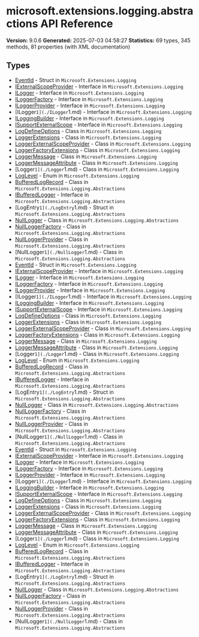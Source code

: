 # microsoft.extensions.logging.abstractions API Reference

**Version:** 9.0.6
**Generated:** 2025-07-03 04:58:27
**Statistics:** 69 types, 345 methods, 81 properties (with XML documentation)

## Types

- [EventId](./EventId.md) - Struct in `Microsoft.Extensions.Logging`
- [IExternalScopeProvider](./IExternalScopeProvider.md) - Interface in `Microsoft.Extensions.Logging`
- [ILogger](./ILogger.md) - Interface in `Microsoft.Extensions.Logging`
- [ILoggerFactory](./ILoggerFactory.md) - Interface in `Microsoft.Extensions.Logging`
- [ILoggerProvider](./ILoggerProvider.md) - Interface in `Microsoft.Extensions.Logging`
- [ILogger`1](./ILogger`1.md) - Interface in `Microsoft.Extensions.Logging`
- [ILoggingBuilder](./ILoggingBuilder.md) - Interface in `Microsoft.Extensions.Logging`
- [ISupportExternalScope](./ISupportExternalScope.md) - Interface in `Microsoft.Extensions.Logging`
- [LogDefineOptions](./LogDefineOptions.md) - Class in `Microsoft.Extensions.Logging`
- [LoggerExtensions](./LoggerExtensions.md) - Class in `Microsoft.Extensions.Logging`
- [LoggerExternalScopeProvider](./LoggerExternalScopeProvider.md) - Class in `Microsoft.Extensions.Logging`
- [LoggerFactoryExtensions](./LoggerFactoryExtensions.md) - Class in `Microsoft.Extensions.Logging`
- [LoggerMessage](./LoggerMessage.md) - Class in `Microsoft.Extensions.Logging`
- [LoggerMessageAttribute](./LoggerMessageAttribute.md) - Class in `Microsoft.Extensions.Logging`
- [Logger`1](./Logger`1.md) - Class in `Microsoft.Extensions.Logging`
- [LogLevel](./LogLevel.md) - Enum in `Microsoft.Extensions.Logging`
- [BufferedLogRecord](./BufferedLogRecord.md) - Class in `Microsoft.Extensions.Logging.Abstractions`
- [IBufferedLogger](./IBufferedLogger.md) - Interface in `Microsoft.Extensions.Logging.Abstractions`
- [LogEntry`1](./LogEntry`1.md) - Struct in `Microsoft.Extensions.Logging.Abstractions`
- [NullLogger](./NullLogger.md) - Class in `Microsoft.Extensions.Logging.Abstractions`
- [NullLoggerFactory](./NullLoggerFactory.md) - Class in `Microsoft.Extensions.Logging.Abstractions`
- [NullLoggerProvider](./NullLoggerProvider.md) - Class in `Microsoft.Extensions.Logging.Abstractions`
- [NullLogger`1](./NullLogger`1.md) - Class in `Microsoft.Extensions.Logging.Abstractions`
- [EventId](./EventId.md) - Struct in `Microsoft.Extensions.Logging`
- [IExternalScopeProvider](./IExternalScopeProvider.md) - Interface in `Microsoft.Extensions.Logging`
- [ILogger](./ILogger.md) - Interface in `Microsoft.Extensions.Logging`
- [ILoggerFactory](./ILoggerFactory.md) - Interface in `Microsoft.Extensions.Logging`
- [ILoggerProvider](./ILoggerProvider.md) - Interface in `Microsoft.Extensions.Logging`
- [ILogger`1](./ILogger`1.md) - Interface in `Microsoft.Extensions.Logging`
- [ILoggingBuilder](./ILoggingBuilder.md) - Interface in `Microsoft.Extensions.Logging`
- [ISupportExternalScope](./ISupportExternalScope.md) - Interface in `Microsoft.Extensions.Logging`
- [LogDefineOptions](./LogDefineOptions.md) - Class in `Microsoft.Extensions.Logging`
- [LoggerExtensions](./LoggerExtensions.md) - Class in `Microsoft.Extensions.Logging`
- [LoggerExternalScopeProvider](./LoggerExternalScopeProvider.md) - Class in `Microsoft.Extensions.Logging`
- [LoggerFactoryExtensions](./LoggerFactoryExtensions.md) - Class in `Microsoft.Extensions.Logging`
- [LoggerMessage](./LoggerMessage.md) - Class in `Microsoft.Extensions.Logging`
- [LoggerMessageAttribute](./LoggerMessageAttribute.md) - Class in `Microsoft.Extensions.Logging`
- [Logger`1](./Logger`1.md) - Class in `Microsoft.Extensions.Logging`
- [LogLevel](./LogLevel.md) - Enum in `Microsoft.Extensions.Logging`
- [BufferedLogRecord](./BufferedLogRecord.md) - Class in `Microsoft.Extensions.Logging.Abstractions`
- [IBufferedLogger](./IBufferedLogger.md) - Interface in `Microsoft.Extensions.Logging.Abstractions`
- [LogEntry`1](./LogEntry`1.md) - Struct in `Microsoft.Extensions.Logging.Abstractions`
- [NullLogger](./NullLogger.md) - Class in `Microsoft.Extensions.Logging.Abstractions`
- [NullLoggerFactory](./NullLoggerFactory.md) - Class in `Microsoft.Extensions.Logging.Abstractions`
- [NullLoggerProvider](./NullLoggerProvider.md) - Class in `Microsoft.Extensions.Logging.Abstractions`
- [NullLogger`1](./NullLogger`1.md) - Class in `Microsoft.Extensions.Logging.Abstractions`
- [EventId](./EventId.md) - Struct in `Microsoft.Extensions.Logging`
- [IExternalScopeProvider](./IExternalScopeProvider.md) - Interface in `Microsoft.Extensions.Logging`
- [ILogger](./ILogger.md) - Interface in `Microsoft.Extensions.Logging`
- [ILoggerFactory](./ILoggerFactory.md) - Interface in `Microsoft.Extensions.Logging`
- [ILoggerProvider](./ILoggerProvider.md) - Interface in `Microsoft.Extensions.Logging`
- [ILogger`1](./ILogger`1.md) - Interface in `Microsoft.Extensions.Logging`
- [ILoggingBuilder](./ILoggingBuilder.md) - Interface in `Microsoft.Extensions.Logging`
- [ISupportExternalScope](./ISupportExternalScope.md) - Interface in `Microsoft.Extensions.Logging`
- [LogDefineOptions](./LogDefineOptions.md) - Class in `Microsoft.Extensions.Logging`
- [LoggerExtensions](./LoggerExtensions.md) - Class in `Microsoft.Extensions.Logging`
- [LoggerExternalScopeProvider](./LoggerExternalScopeProvider.md) - Class in `Microsoft.Extensions.Logging`
- [LoggerFactoryExtensions](./LoggerFactoryExtensions.md) - Class in `Microsoft.Extensions.Logging`
- [LoggerMessage](./LoggerMessage.md) - Class in `Microsoft.Extensions.Logging`
- [LoggerMessageAttribute](./LoggerMessageAttribute.md) - Class in `Microsoft.Extensions.Logging`
- [Logger`1](./Logger`1.md) - Class in `Microsoft.Extensions.Logging`
- [LogLevel](./LogLevel.md) - Enum in `Microsoft.Extensions.Logging`
- [BufferedLogRecord](./BufferedLogRecord.md) - Class in `Microsoft.Extensions.Logging.Abstractions`
- [IBufferedLogger](./IBufferedLogger.md) - Interface in `Microsoft.Extensions.Logging.Abstractions`
- [LogEntry`1](./LogEntry`1.md) - Struct in `Microsoft.Extensions.Logging.Abstractions`
- [NullLogger](./NullLogger.md) - Class in `Microsoft.Extensions.Logging.Abstractions`
- [NullLoggerFactory](./NullLoggerFactory.md) - Class in `Microsoft.Extensions.Logging.Abstractions`
- [NullLoggerProvider](./NullLoggerProvider.md) - Class in `Microsoft.Extensions.Logging.Abstractions`
- [NullLogger`1](./NullLogger`1.md) - Class in `Microsoft.Extensions.Logging.Abstractions`